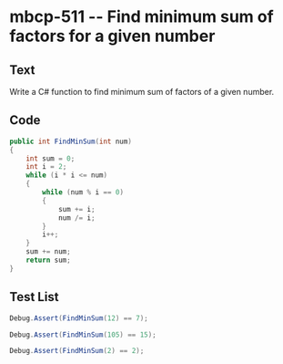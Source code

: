 # mbcp-511 -- Find minimum sum of factors for a given number

## Text

Write a C# function to find minimum sum of factors of a given number.

## Code

```csharp
public int FindMinSum(int num) 
{ 
    int sum = 0; 
    int i = 2; 
    while (i * i <= num) 
    { 
        while (num % i == 0) 
        { 
            sum += i; 
            num /= i; 
        } 
        i++; 
    } 
    sum += num; 
    return sum; 
}
```

## Test List

```csharp
Debug.Assert(FindMinSum(12) == 7);
```

```csharp
Debug.Assert(FindMinSum(105) == 15);
```

```csharp
Debug.Assert(FindMinSum(2) == 2);
```
